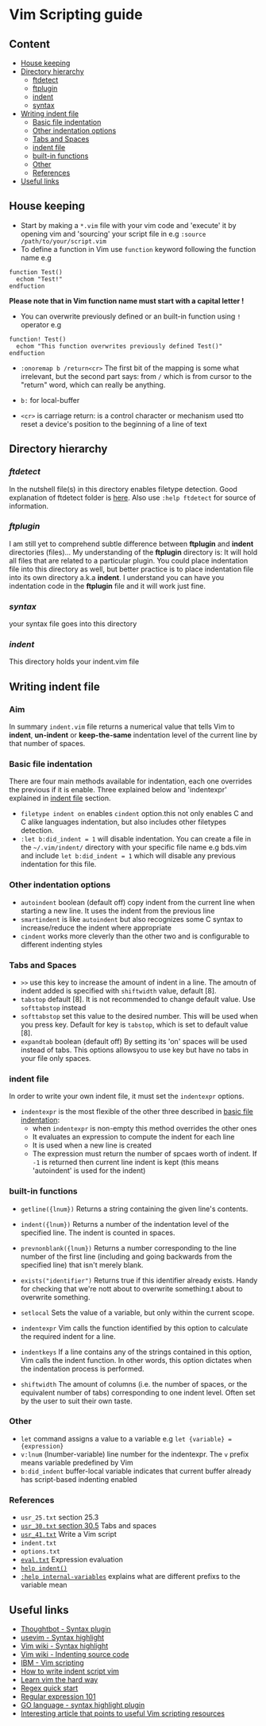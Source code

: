 # Vim Scripting guide

## Content

- [House keeping](#house-keeping)
- [Directory hierarchy](#directory-hierarchy)
  - [ftdetect](#ftdetect)
  - [ftplugin](#ftplugin)
  - [indent](#indent)
  - [syntax](#syntax)
- [Writing indent file](#writing-indent-file)
  - [Basic file indentation](#basic-file-indentation)
  - [Other indentation options](#other-indentation-options)
  - [Tabs and Spaces](#tabs-and-spaces)
  - [indent file](#indent-file)
  - [built-in functions](#built-in-functions)
  - [Other](#other)
  - [References](#references)
- [Useful links](#usefuls-links)

## House keeping

- Start by making a `*.vim` file  with your vim code and 'execute' it by opening vim and 'sourcing' your script file in e.g `:source /path/to/your/script.vim`
- To define a function in Vim  use `function` keyword following the function name e.g 
```Vim
function Test()
  echom "Test!"
endfuction
```
**Please note that in Vim function name must start with a capital letter !**

- You can overwrite previously defined or an built-in function using `!` operator e.g 
```Vim
function! Test()
  echom "This function overwrites previously defined Test()"
endfuction
```
- `:onoremap b /return<cr>` The first bit of the mapping is some what irrelevant, but the second part 
says: from `/` which is from cursor to the "return" word, which can really be anything.

- `b:` for local-buffer

- `<cr>` is carriage return: is a control character or mechanism used tto reset a device's position to the 
beginning of a line of text

## Directory hierarchy 

### _ftdetect_

In the nutshell file(s) in this directory enables filetype detection. Good explanation of ftdetect folder
is [here](https://robots.thoughtbot.com/writing-vim-syntax-plugins). Also use `:help ftdetect` for source
of information.

### _ftplugin_

I am still yet to comprehend subtle difference between **ftplugin** and **indent** directories (files)...
My understanding of the  **ftplugin** directory is: It will hold all files that are related to a particular 
plugin. You could place indentation file into this directory as well, but better practice is to place
indentation file into its own directory a.k.a **indent**. I understand you can have you indentation code in
the **ftplugin** file and it will work just fine.

### _syntax_

your syntax file goes into this directory

### _indent_

This directory holds your indent.vim file


## Writing indent file

### Aim

In summary `indent.vim` file returns a numerical value that tells Vim to **indent**, **un-indent** or **keep-the-same** indentation level of the current line by that number of spaces.

### Basic file indentation

There are four main methods available for indentation, each one overrides the previous if it is enable. Three explained below and 'indentexpr' explained in [indent file](#indent-file) section.

- `filetype indent on` enables `cindent` option.this not only enables C and C alike languages indentation, but
also includes other filetypes detection.
- `:let b:did_indent = 1` will disable indentation. You can create a file in the `~/.vim/indent/` directory with your specific file name e.g bds.vim and include `let b:did_indent = 1` which will disable any previous indentation for this file.

### Other indentation options

- `autoindent` boolean (default off) copy indent from the current line when starting a new line. It uses the
indent from the previous line
- `smartindent` is like `autoindent` but also recognizes some C syntax to increase/reduce the indent
  where appropriate
- `cindent` works more cleverly than the other two and is configurable to different indenting styles

### Tabs and Spaces

- `>>` use this key to increase the amount of indent in a line. The amoutn of indent added is specified with
`shiftwidth` value, default [8].
- `tabstop` default [8]. It is not recommended to change default value. Use `softtabstop` instead
- `softtabstop` set this value to the desired number. This will be used when you press <Tab> key. Default for 
<Tab> key is `tabstop`, which is set to default value [8].
- `expandtab` boolean (default off) By setting its 'on' spaces will be used instead of tabs. This options allowsyou to use <Tab> key but have no tabs in your file only spaces.

### indent file

In order to write your own indent file, it must set the `indentexpr` options.

- `indentexpr` is the most flexible of the other three described in [basic file indentation](#basic-file-indentation):
    - when `indentexpr` is non-empty this method overrides the other ones
    - It evaluates an expression to compute the indent for each line
    - It is used when a new line is created
    - The expression must return the number of spcaes worth of indent. If `-1` is returned then current line indent is kept (this means 'autoindent' is used for the indent)

### built-in functions

- `getline({lnum})` Returns a string containing the given line's contents.
- `indent({lnum})` Returns a number of the indentation level of the specified line. The indent is counted in spaces.
- `prevnonblank({lnum})` Returns a number corresponding to the line number of the first line (including and going backwards from the specified line) that isn't merely blank.

- `exists("identifier")` Returns true if this identifier already exists. Handy for checking that we're nott                      about to overwrite something.t                      about to overwrite something.


- `setlocal` Sets the value of a variable, but only within the current scope.
- `indentexpr` Vim calls the function identified by this option to calculate the required indent for a line. 
- `indentkeys` If a line contains any of the strings contained in this option, Vim calls the indent function.
               In other words, this option dictates when the indentation process is performed.
- `shiftwidth` The amount of columns (i.e. the number of spaces, or the equivalent number of tabs) corresponding
              to one indent level. Often set by the user to suit their own taste.

### Other

- `let` command assigns a value to a variable e.g `let {variable} = {expression}`
- `v:lnum` (lnumber-variable) line number for the indentexpr. The `v` prefix means variable predefined by Vim
- `b:did_indent` buffer-local variable indicates that current buffer already has script-based indenting enabled

### References

  - `usr_25.txt` section 25.3
  - [`usr_30.txt` section 30.5](http://vimhelp.appspot.com/usr_30.txt.html#30.5) Tabs and spaces
  - [`usr_41.txt`](http://vimhelp.appspot.com/usr_41.txt.html#usr_41.txt) Write a Vim script
  - `indent.txt`
  - `options.txt`
  - [`eval.txt`](http://vimhelp.appspot.com/eval.txt.html) Expression evaluation
  - [`help indent()`](http://vimhelp.appspot.com/eval.txt.html)
  - [`:help internal-variables`](http://vimhelp.appspot.com/eval.txt.html#internal-variables) explains what are different prefixs to the variable mean

## Useful links

- [Thoughtbot - Syntax plugin](https://robots.thoughtbot.com/writing-vim-syntax-plugins)
- [usevim - Syntax highlight](http://usevim.com/2012/03/07/syntax-highlighting/)
- [Vim wiki - Syntax highlight](http://vim.wikia.com/wiki/Creating_your_own_syntax_files)
- [Vim wiki - Indenting source code](http://vim.wikia.com/wiki/Indenting_source_code)
- [IBM - Vim scripting](http://www.ibm.com/developerworks/library/l-vim-script-1/)
- [How to write indent script vim](http://www.psy.swansea.ac.uk/staff/carter/Vim/vim_indent.htm)
- [Learn vim the hard way](http://learnvimscriptthehardway.stevelosh.com/chapters/43.html)
- [Regex quick start](http://www.rexegg.com/regex-quickstart.html)
- [Regular expression 101](http://vimregex.com/)
- [GO language - syntax highlight plugin](https://github.com/fatih/vim-go)
- [Interesting article that points to useful Vim scripting resources](http://foosoft.net/news/2014-12-07/)
